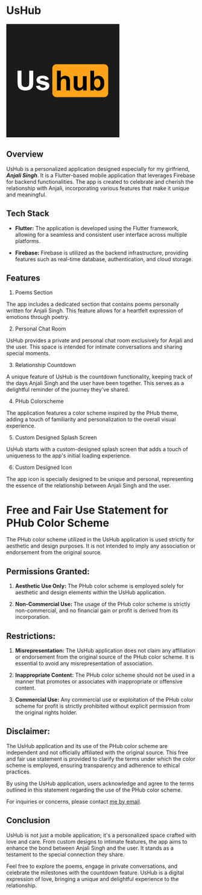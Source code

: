# UsHub

<img src="https://raw.githubusercontent.com/adityatrips/usHub/master/assets/icon.png?raw=true" alt="UsHub Logo" style="width:300px; aspect-ratio:1/1"/>

## Overview

UsHub is a personalized application designed especially for my girlfriend, ***Anjali Singh***. It is a Flutter-based mobile application that leverages Firebase for backend functionalities. The app is created to celebrate and cherish the relationship with Anjali, incorporating various features that make it unique and meaningful.

## Tech Stack

- **Flutter:** The application is developed using the Flutter framework, allowing for a seamless and consistent user interface across multiple platforms.

- **Firebase:** Firebase is utilized as the backend infrastructure, providing features such as real-time database, authentication, and cloud storage.

## Features

1. Poems Section

The app includes a dedicated section that contains poems personally written for Anjali Singh. This feature allows for a heartfelt expression of emotions through poetry.

2. Personal Chat Room

UsHub provides a private and personal chat room exclusively for Anjali and the user. This space is intended for intimate conversations and sharing special moments.

3. Relationship Countdown

A unique feature of UsHub is the countdown functionality, keeping track of the days Anjali Singh and the user have been together. This serves as a delightful reminder of the journey they've shared.

4. PHub Colorscheme

The application features a color scheme inspired by the PHub theme, adding a touch of familiarity and personalization to the overall visual experience.

5. Custom Designed Splash Screen

UsHub starts with a custom-designed splash screen that adds a touch of uniqueness to the app's initial loading experience.

6. Custom Designed Icon

The app icon is specially designed to be unique and personal, representing the essence of the relationship between Anjali Singh and the user.

# Free and Fair Use Statement for PHub Color Scheme

The PHub color scheme utilized in the UsHub application is used strictly for aesthetic and design purposes. It is not intended to imply any association or endorsement from the original source.

## Permissions Granted:

1. **Aesthetic Use Only:** The PHub color scheme is employed solely for aesthetic and design elements within the UsHub application.

2. **Non-Commercial Use:** The usage of the PHub color scheme is strictly non-commercial, and no financial gain or profit is derived from its incorporation.

## Restrictions:

1. **Misrepresentation:** The UsHub application does not claim any affiliation or endorsement from the original source of the PHub color scheme. It is essential to avoid any misrepresentation of association.

2. **Inappropriate Content:** The PHub color scheme should not be used in a manner that promotes or associates with inappropriate or offensive content.

3. **Commercial Use:** Any commercial use or exploitation of the PHub color scheme for profit is strictly prohibited without explicit permission from the original rights holder.

## Disclaimer:

The UsHub application and its use of the PHub color scheme are independent and not officially affiliated with the original source. This free and fair use statement is provided to clarify the terms under which the color scheme is employed, ensuring transparency and adherence to ethical practices.

By using the UsHub application, users acknowledge and agree to the terms outlined in this statement regarding the use of the PHub color scheme.

For inquiries or concerns, please contact [me by email](mailto:adityatripathi.at04@gmail.com).

## Conclusion

UsHub is not just a mobile application; it's a personalized space crafted with love and care. From custom designs to intimate features, the app aims to enhance the bond between Anjali Singh and the user. It stands as a testament to the special connection they share.

Feel free to explore the poems, engage in private conversations, and celebrate the milestones with the countdown feature. UsHub is a digital expression of love, bringing a unique and delightful experience to the relationship.
